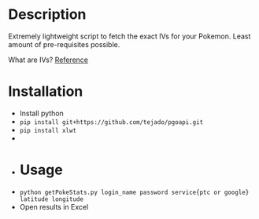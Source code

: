 # Description
Extremely lightweight script to fetch the exact IVs for your Pokemon.  Least amount of pre-requisites possible.  


What are IVs? [Reference](http://gaming.stackexchange.com/questions/276692/in-pokemon-go-what-are-my-pokemons-hidden-iv-stats-and-why-do-they-matter)

# Installation
* Install python
* `pip install git+https://github.com/tejado/pgoapi.git`
* `pip install xlwt`
* 
* # Usage
* `python getPokeStats.py login_name password service{ptc or google} latitude longitude`
* Open results in Excel
